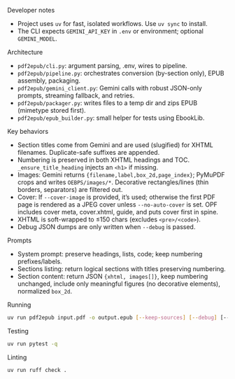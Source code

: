 Developer notes

-   Project uses `uv` for fast, isolated workflows. Use `uv sync` to install.
-   The CLI expects `GEMINI_API_KEY` in `.env` or environment; optional `GEMINI_MODEL`.

Architecture

-   `pdf2epub/cli.py`: argument parsing, .env, wires to pipeline.
-   `pdf2epub/pipeline.py`: orchestrates conversion (by-section only), EPUB assembly, packaging.
-   `pdf2epub/gemini_client.py`: Gemini calls with robust JSON-only prompts, streaming fallback, and retries.
-   `pdf2epub/packager.py`: writes files to a temp dir and zips EPUB (mimetype stored first).
-   `pdf2epub/epub_builder.py`: small helper for tests using EbookLib.

Key behaviors

-   Section titles come from Gemini and are used (slugified) for XHTML filenames. Duplicate-safe suffixes are appended.
-   Numbering is preserved in both XHTML headings and TOC. `_ensure_title_heading` injects an `<h1>` if missing.
-   Images: Gemini returns `{filename,label,box_2d,page_index}`; PyMuPDF crops and writes `OEBPS/images/*`. Decorative rectangles/lines (thin borders, separators) are filtered out.
-   Cover: If `--cover-image` is provided, it’s used; otherwise the first PDF page is rendered as a JPEG cover unless `--no-auto-cover` is set. OPF includes cover meta, cover.xhtml, guide, and puts cover first in spine.
-   XHTML is soft-wrapped to ≤150 chars (excludes `<pre>/<code>`).
-   Debug JSON dumps are only written when `--debug` is passed.

Prompts

-   System prompt: preserve headings, lists, code; keep numbering prefixes/labels.
-   Sections listing: return logical sections with titles preserving numbering.
-   Section content: return JSON `{xhtml, images[]}`, keep numbering unchanged, include only meaningful figures (no decorative elements), normalized `box_2d`.

Running

```sh
uv run pdf2epub input.pdf -o output.epub [--keep-sources] [--debug] [--cover-image path] [--no-auto-cover]
```

Testing

```sh
uv run pytest -q
```

Linting

```sh
uv run ruff check .
```
